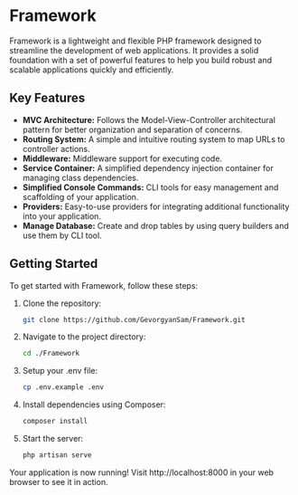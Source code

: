 # Framework

Framework is a lightweight and flexible PHP framework designed to streamline the development of web applications. It provides a solid foundation with a set of powerful features to help you build robust and scalable applications quickly and efficiently.

## Key Features

- **MVC Architecture:** Follows the Model-View-Controller architectural pattern for better organization and separation of concerns.
- **Routing System:** A simple and intuitive routing system to map URLs to controller actions.
- **Middleware:** Middleware support for executing code.
- **Service Container:** A simplified dependency injection container for managing class dependencies.
- **Simplified Console Commands:** CLI tools for easy management and scaffolding of your application.
- **Providers:** Easy-to-use providers for integrating additional functionality into your application.
- **Manage Database:** Create and drop tables by using query builders and use them by CLI tool.

## Getting Started

To get started with Framework, follow these steps:

1. Clone the repository:
   ```bash
   git clone https://github.com/GevorgyanSam/Framework.git

2. Navigate to the project directory:
   ```bash
   cd ./Framework

3. Setup your .env file:
   ```bash
   cp .env.example .env

4. Install dependencies using Composer:
   ```bash
   composer install

5. Start the server:
   ```bash
   php artisan serve

Your application is now running! Visit http://localhost:8000 in your web browser to see it in action.